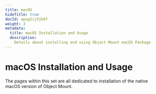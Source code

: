 ```yaml
---
title: macOS
hideTitle: true
docId: apog2ij9jk6f
weight: 3
metadata:
  title: macOS Installation and Usage
  description:
    Details about installing and using Object Mount macOS Package
---
```


# macOS Installation and Usage

The pages within this set are all dedicated to installation of the native macOS version of Object Mount.